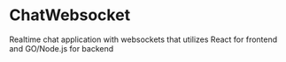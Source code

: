 # ChatWebsocket
Realtime chat application with websockets that utilizes React for frontend and GO/Node.js for backend

